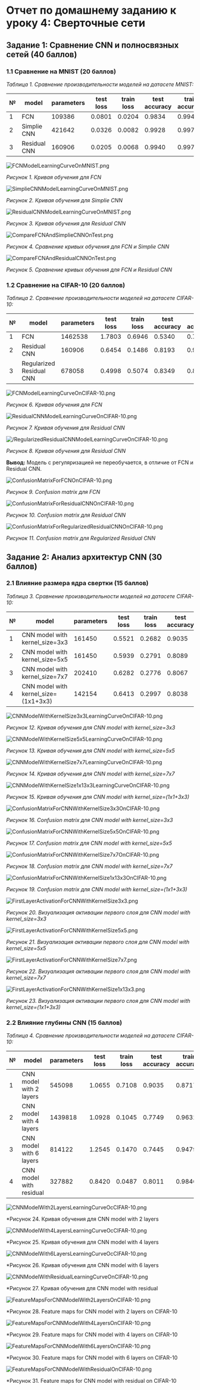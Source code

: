 # Отчет по домашнему заданию к уроку 4: Сверточные сети

## Задание 1: Сравнение CNN и полносвязных сетей (40 баллов)

### 1.1 Сравнение на MNIST (20 баллов)

*Таблица 1. Сравнение производительности моделей на датасете MNIST:*

| №  |     model     | parameters | test loss |  train loss | test accuracy | train accuracy |  time (c) |
|----|---------------|------------|-----------|-------------|---------------|----------------|-----------|
| 1  |      FCN      |   109386   |  0.0801   |    0.0204   |    0.9834     |    0.9944      |  237.937  |
| 2  |  Simplie СNN  |   421642   |  0.0326   |    0.0082   |    0.9928     |    0.9971      |  246.039  |     
| 3  | Residual CNN  |   160906   |  0.0205   |    0.0068   |    0.9940     |    0.9977      |  332.674  |                                  

![FCNModelLearningCurveOnMNIST.png](/lesson4-homework/plots/FCNModelLearningCurveOnMNIST.png)

*Рисунок 1. Кривая обучения для FCN*

![SimplieCNNModelLearningCurveOnMNIST.png](/lesson4-homework/plots/SimplieCNNModelLearningCurveOnMNIST.png)

*Рисунок 2. Кривая обучения для Simplie СNN*

![ResidualCNNModelLearningCurveOnMNIST.png](/lesson4-homework/plots/ResidualCNNModelLearningCurveOnMNIST.png)

*Рисунок 3. Кривая обучения для Residual CNN*

![CompareFCNAndSimplieCNNOnTest.png](/lesson4-homework/plots/CompareFCNAndSimplieCNNOnTest.png)

*Рисунок 4. Сравнение кривых обучения для FCN и Simplie CNN*

![CompareFCNAndResidualCNNOnTest.png](/lesson4-homework/plots/CompareFCNAndResidualCNNOnTest.png)

*Рисунок 5. Сравнение кривых обучения для FCN и Residual CNN*


### 1.2 Сравнение на CIFAR-10 (20 баллов)

*Таблица 2. Сравнение производительности моделей на датасете CIFAR-10:*

| №  |          model            | parameters | test loss |  train loss | test accuracy | train accuracy |  time (c) |
|----|---------------------------|------------|-----------|-------------|---------------|----------------|-----------|
| 1  |           FCN             |   1462538  |  1.7803   |    0.6946   |    0.5340     |    0.7507      |  247.484  |
| 2  |       Residual CNN        |   160906   |  0.6454   |    0.1486   |    0.8193     |    0.9483      |  363.748  |     
| 3  | Regularized Residual CNN  |   678058   |  0.4998   |    0.5074   |    0.8349     |    0.8224      |  407.651  | 

![FCNModelLearningCurveOnCIFAR-10.png](/lesson4-homework/plots/FCNModelLearningCurveOnCIFAR-10.png)

*Рисунок 6. Кривая обучения для FCN*

![ResidualCNNModelLearningCurveOnCIFAR-10.png](/lesson4-homework/plots/ResidualCNNModelLearningCurveOnCIFAR-10.png)

*Рисунок 7. Кривая обучения для Residual CNN*

![/RegularizedResidualCNNModelLearningCurveOnCIFAR-10.png](/lesson4-homework/plots/RegularizedResidualCNNModelLearningCurveOnCIFAR-10.png)

*Рисунок 8. Кривая обучения для Residual CNN*

**Вывод:** Модель с регуляризацией не переобучается, в отличие от FCN и Residual CNN.

![ConfusionMatrixForFCNOnCIFAR-10.png](/lesson4-homework/plots/ConfusionMatrixForFCNOnCIFAR-10.png)

*Рисунок 9. Confusion matrix для FCN*

![ConfusionMatrixForResidualCNNOnCIFAR-10.png](/lesson4-homework/plots/ConfusionMatrixForResidualCNNOnCIFAR-10.png)

*Рисунок 10. Confusion matrix для Residual CNN*

![ConfusionMatrixForRegularizedResidualCNNOnCIFAR-10.png](/lesson4-homework/plots/ConfusionMatrixForRegularizedResidualCNNOnCIFAR-10.png)

*Рисунок 11. Confusion matrix для Regularized Residual CNN*

## Задание 2: Анализ архитектур CNN (30 баллов)

### 2.1 Влияние размера ядра свертки (15 баллов)

*Таблица 3. Сравнение производительности моделей на датасете CIFAR-10:*

| №  |               model                   | parameters | test loss |  train loss | test accuracy | train accuracy |  time (c) |
|----|---------------------------------------|------------|-----------|-------------|---------------|----------------|-----------|
| 1  |    CNN model with kernel_size=3x3     |   161450   |  0.5521   |    0.2682   |    0.9035     |    0.9035      |  385.420  |
| 2  |    CNN model with kernel_size=5x5     |   161450   |  0.5939   |    0.2791   |    0.8089     |    0.9017      |  395.982  |     
| 3  |    CNN model with kernel_size=7x7     |   202410   |  0.6282   |    0.2776   |    0.8067     |    0.9016      |  436.560  |
| 4  | CNN model with kernel_size=(1x1+3x3)  |   142154   |  0.6413   |    0.2997   |    0.8038     |    0.8925      |  378.796  |

![CNNModelWithKernelSize3x3LearningCurveOnCIFAR-10.png](/lesson4-homework/plots/CNNModelWithKernelSize3x3LearningCurveOnCIFAR-10.png)

*Рисунок 12. Кривая обучения для CNN model with kernel_size=3x3*

![CNNModelWithKernelSize5x5LearningCurveOnCIFAR-10.png](/lesson4-homework/plots/CNNModelWithKernelSize5x5LearningCurveOnCIFAR-10.png)

*Рисунок 13. Кривая обучения для CNN model with kernel_size=5x5*

![CNNModelWithKernelSize7x7LearningCurveOnCIFAR-10.png](/lesson4-homework/plots/CNNModelWithKernelSize7x7LearningCurveOnCIFAR-10.png)

*Рисунок 14. Кривая обучения для CNN model with kernel_size=7x7*

![CNNModelWithKernelSize1x13x3LearningCurveOnCIFAR-10.png](/lesson4-homework/plots/CNNModelWithKernelSize1x13x3LearningCurveOnCIFAR-10.png)

*Рисунок 15. Кривая обучения для CNN model with kernel_size=(1x1+3x3)*

![ConfusionMatrixForCNNWithKernelSize3x3OnCIFAR-10.png](/lesson4-homework/plots/ConfusionMatrixForCNNWithKernelSize3x3OnCIFAR-10.png)

*Рисунок 16. Confusion matrix для CNN model with kernel_size=3x3*

![ConfusionMatrixForCNNWithKernelSize5x5OnCIFAR-10.png](/lesson4-homework/plots/ConfusionMatrixForCNNWithKernelSize5x5OnCIFAR-10.png)

*Рисунок 17. Confusion matrix для CNN model with kernel_size=5x5*

![ConfusionMatrixForCNNWithKernelSize7x7OnCIFAR-10.png](/lesson4-homework/plots/ConfusionMatrixForCNNWithKernelSize7x7OnCIFAR-10.png)

*Рисунок 18. Confusion matrix для CNN model with kernel_size=7x7*

![ConfusionMatrixForCNNWithKernelSize1x13x3OnCIFAR-10.png](/lesson4-homework/plots/ConfusionMatrixForCNNWithKernelSize1x13x3OnCIFAR-10.png)

*Рисунок 19. Confusion matrix для CNN model with kernel_size=(1x1+3x3)*

![FirstLayerActivationForCNNWithKernelSize3x3.png](/lesson4-homework/plots/FirstLayerActivationForCNNWithKernelSize3x3.png)

*Рисунок 20. Визуализация активации первого слоя для CNN model with kernel_size=3x3*

![FirstLayerActivationForCNNWithKernelSize5x5.png](/lesson4-homework/plots/FirstLayerActivationForCNNWithKernelSize5x5.png)

*Рисунок 21. Визуализация активации первого слоя для CNN model with kernel_size=5x5*

![FirstLayerActivationForCNNWithKernelSize7x7.png](/lesson4-homework/plots/FirstLayerActivationForCNNWithKernelSize7x7.png)

*Рисунок 22. Визуализация активации первого слоя для CNN model with kernel_size=7x7*

![FirstLayerActivationForCNNWithKernelSize1x13x3.png](/lesson4-homework/plots/FirstLayerActivationForCNNWithKernelSize1x13x3.png)

*Рисунок 23. Визуализация активации первого слоя для CNN model with kernel_size=(1x1+3x3)*

### 2.2 Влияние глубины CNN (15 баллов)

*Таблица 4. Сравнение производительности моделей на датасете CIFAR-10:*

| №  |               model            | parameters | test loss |  train loss | test accuracy | train accuracy |  time (c) |
|----|--------------------------------|------------|-----------|-------------|---------------|----------------|-----------|
| 1  |    CNN model with 2 layers     |   545098   |  1.0655   |    0.7108   |    0.9035     |    0.8717      | 1586.365  |
| 2  |    CNN model with 4 layers     |  1439818   |  1.0928   |    0.1045   |    0.7749     |    0.9632      | 4574.467  |     
| 3  |    CNN model with 6 layers     |   814122   |  1.2545   |    0.1470   |    0.7445     |    0.9479      | 3790.232  |
| 4  |    CNN model with residual     |   327882   |  0.8420   |    0.0487   |    0.8011     |    0.9846      | 7464.218  |

![CNNModelWith2LayersLearningCurveOcCIFAR-10.png](/lesson4-homework/plots/CNNModelWith2LayersLearningCurveOcCIFAR-10.png)

*Рисунок 24. Кривая обучения для CNN model with 2 layers

![CNNModelWith4LayersLearningCurveOcCIFAR-10.png](/lesson4-homework/plots/CNNModelWith4LayersLearningCurveOcCIFAR-10.png)

*Рисунок 25. Кривая обучения для CNN model with 4 layers

![CNNModelWith6LayersLearningCurveOcCIFAR-10.png](/lesson4-homework/plots/CNNModelWith6LayersLearningCurveOcCIFAR-10.png)

*Рисунок 26. Кривая обучения для CNN model with 6 layers

![CNNModelWithResidualLearningCurveOnCIFAR-10.png](/lesson4-homework/plots/CNNModelWithResidualLearningCurveOnCIFAR-10.png)

*Рисунок 27. Кривая обучения для CNN model with residual

![FeatureMapsForCNNModelWith2LayersOnCIFAR-10.png](/lesson4-homework/plots/FeatureMapsForCNNModelWith2LayersOnCIFAR-10.png)

*Рисунок 28. Feature maps for CNN model with 2 layers on CIFAR-10

![FeatureMapsForCNNModelWith4LayersOnCIFAR-10.png](/lesson4-homework/plots/FeatureMapsForCNNModelWith4LayersOnCIFAR-10.png)

*Рисунок 29. Feature maps for CNN model with 4 layers on CIFAR-10

![FeatureMapsForCNNModelWith6LayersOnCIFAR-10.png](/lesson4-homework/plots/FeatureMapsForCNNModelWith6LayersOnCIFAR-10.png)

*Рисунок 30. Feature maps for CNN model with 6 layers on CIFAR-10

![FeatureMapsForCNNModelWithResidualOnCIFAR-10.png](/lesson4-homework/plots/FeatureMapsForCNNModelWithResidualOnCIFAR-10.png)

*Рисунок 31. Feature maps for CNN model with residual on CIFAR-10